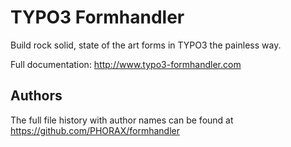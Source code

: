 # TYPO3 Formhandler

Build rock solid, state of the art forms in TYPO3 the painless way.

Full documentation: http://www.typo3-formhandler.com

## Authors
The full file history with author names can be found at
https://github.com/PHORAX/formhandler